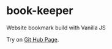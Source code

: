 # book-keeper

Website bookmark build with Vanilla JS

Try on [Git Hub Page](https://buumu8.github.io/book-keeper).
